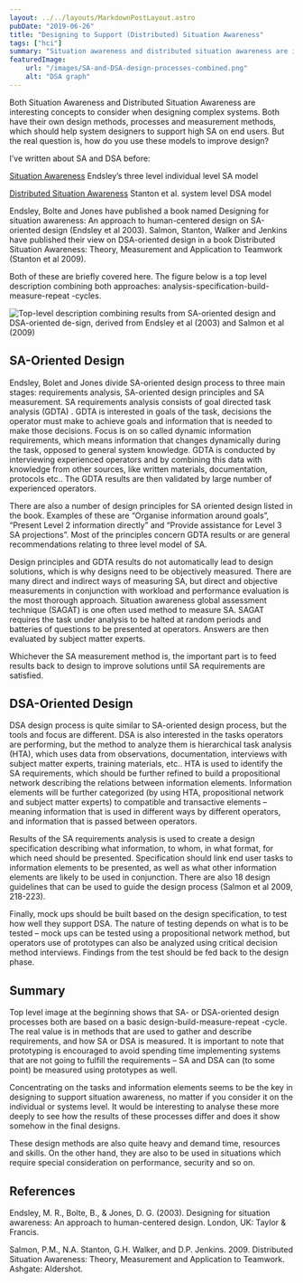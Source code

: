 ```yaml
---
layout: ../../layouts/MarkdownPostLayout.astro
pubDate: "2019-06-26"
title: "Designing to Support (Distributed) Situation Awareness"
tags: ["hci"]
summary: "Situation awareness and distributed situation awareness are interesting concepts, but how does it map to the real world? How can we as designers take the concept and use it to guide our designs, to support rather than hinder the situation awareness of the end users?"
featuredImage: 
    url: "/images/SA-and-DSA-design-processes-combined.png"
    alt: "DSA graph"
---
```

Both Situation Awareness and Distributed Situation Awareness are interesting concepts to consider when designing complex systems. Both have their own design methods, processes and measurement methods, which should help system designers to support high SA on end users. But the real question is, how do you use these models to improve design?

I’ve written about SA and DSA before:

[Situation Awareness](/writings/situation-awareness)
Endsley’s three level individual level SA model

[Distributed Situation Awareness](/writings/distributed-situation-awareness-dsa)
Stanton et al. system level DSA model

Endsley, Bolte and Jones have published a book named Designing for situation awareness: An approach to human-centered design on SA-oriented design (Endsley et al 2003). Salmon, Stanton, Walker and Jenkins have published their view on DSA-oriented design in a book Distributed Situation Awareness: Theory, Measurement and Application to Teamwork (Stanton et al 2009).

Both of these are briefly covered here. The figure below is a top level description combining both approaches: analysis-specification-build-measure-repeat -cycles.

![Top-level description combining results from SA-oriented design and DSA-oriented de-sign, derived from Endsley et al (2003) and Salmon et al (2009)](/images/SA-and-DSA-design-processes-combined.png)

## SA-Oriented Design

Endsley, Bolet and Jones divide SA-oriented design process to three main stages: requirements analysis, SA-oriented design principles and SA measurement. SA requirements analysis consists of goal directed task analysis (GDTA) . GDTA is interested in goals of the task, decisions the operator must make to achieve goals and information that is needed to make those decisions. Focus is on so called dynamic information requirements, which means information that changes dynamically during the task, opposed to general system knowledge. GDTA is conducted by interviewing experienced operators and by combining this data with knowledge from other sources, like written materials, documentation, protocols etc.. The GDTA results are then validated by large number of experienced operators.

There are also a number of design principles for SA oriented design listed in the book. Examples of these are “Organise information around goals”, “Present Level 2 information directly” and “Provide assistance for Level 3 SA projections”. Most of the principles concern GDTA results or are general recommendations relating to three level model of SA.

Design principles and GDTA results do not automatically lead to design solutions, which is why designs need to be objectively measured. There are many direct and indirect ways of measuring SA, but direct and objective measurements in conjunction with workload and performance evaluation is the most thorough approach. Situation awareness global assessment technique (SAGAT) is one often used method to measure SA. SAGAT requires the task under analysis to be halted at random periods and batteries of questions to be presented at operators. Answers are then evaluated by subject matter experts.

Whichever the SA measurement method is, the important part is to feed results back to design to improve solutions until SA requirements are satisfied.

## DSA-Oriented Design

DSA design process is quite similar to SA-oriented design process, but the tools and focus are different. DSA is also interested in the tasks operators are performing, but the method to analyze them is hierarchical task analysis (HTA), which uses data from observations, documentation, interviews with subject matter experts, training materials, etc.. HTA is used to identify the SA requirements, which should be further refined to build a propositional network describing the relations between information elements. Information elements will be further categorized (by using HTA, propositional network and subject matter experts) to compatible and transactive elements – meaning information that is used in different ways by different operators, and information that is passed between operators.

Results of the SA requirements analysis is used to create a design specification describing what information, to whom, in what format, for which need should be presented. Specification should link end user tasks to information elements to be presented, as well as what other information elements are likely to be used in conjunction. There are also 18 design guidelines that can be used to guide the design process (Salmon et al 2009, 218-223).

Finally, mock ups should be built based on the design specification, to test how well they support DSA. The nature of testing depends on what is to be tested – mock ups can be tested using a propositional network method, but operators use of prototypes can also be analyzed using critical decision method interviews. Findings from the test should be fed back to the design phase.

## Summary

Top level image at the beginning shows that SA- or DSA-oriented design processes both are based on a basic design-build-measure-repeat -cycle. The real value is in methods that are used to gather and describe requirements, and how SA or DSA is measured. It is important to note that prototyping is encouraged to avoid spending time implementing systems that are not going to fulfill the requirements – SA and DSA can (to some point) be measured using prototypes as well.

Concentrating on the tasks and information elements seems to be the key in designing to support situation awareness, no matter if you consider it on the individual or systems level. It would be interesting to analyse these more deeply to see how the results of these processes differ and does it show somehow in the final designs.

These design methods are also quite heavy and demand time, resources and skills. On the other hand, they are also to be used in situations which require special consideration on performance, security and so on.

## References

Endsley, M. R., Bolte, B., & Jones, D. G. (2003). Designing for situation awareness: An approach to human-centered design. London, UK: Taylor & Francis.

Salmon, P.M., N.A. Stanton, G.H. Walker, and D.P. Jenkins. 2009. Distributed Situation Awareness: Theory, Measurement and Application to Teamwork. Ashgate: Aldershot.